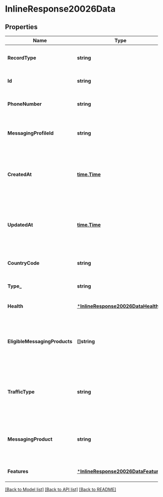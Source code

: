 # InlineResponse20026Data

## Properties
Name | Type | Description | Notes
------------ | ------------- | ------------- | -------------
**RecordType** | **string** | Identifies the type of the resource. | [optional] [default to null]
**Id** | **string** | Identifies the type of resource. | [optional] [default to null]
**PhoneNumber** | **string** | +E.164 formatted phone number. | [optional] [default to null]
**MessagingProfileId** | **string** | Unique identifier for a messaging profile. | [optional] [default to null]
**CreatedAt** | [**time.Time**](time.Time.md) | ISO 8601 formatted date indicating when the resource was created. | [optional] [default to null]
**UpdatedAt** | [**time.Time**](time.Time.md) | ISO 8601 formatted date indicating when the resource was updated. | [optional] [default to null]
**CountryCode** | **string** | ISO 3166-1 alpha-2 country code. | [optional] [default to null]
**Type_** | **string** | The type of the phone number | [optional] [default to null]
**Health** | [***InlineResponse20026DataHealth**](inline_response_200_26_data_health.md) |  | [optional] [default to null]
**EligibleMessagingProducts** | **[]string** | The messaging products that this number can be registered to use | [optional] [default to null]
**TrafficType** | **string** | The messaging traffic or use case for which the number is currently configured. | [optional] [default to null]
**MessagingProduct** | **string** | The messaging product that the number is registered to use | [optional] [default to null]
**Features** | [***InlineResponse20026DataFeatures**](inline_response_200_26_data_features.md) |  | [optional] [default to null]

[[Back to Model list]](../README.md#documentation-for-models) [[Back to API list]](../README.md#documentation-for-api-endpoints) [[Back to README]](../README.md)

